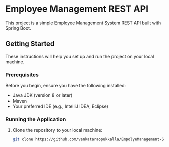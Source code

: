 # Employee Management REST API

This project is a simple Employee Management System REST API built with Spring Boot.

## Getting Started

These instructions will help you set up and run the project on your local machine.

### Prerequisites

Before you begin, ensure you have the following installed:

- Java JDK (version 8 or later)
- Maven
- Your preferred IDE (e.g., IntelliJ IDEA, Eclipse)

### Running the Application

1. Clone the repository to your local machine:

   ```bash
   git clone https://github.com/venkataraopukkalla/EmpolyeManagement-System.git
